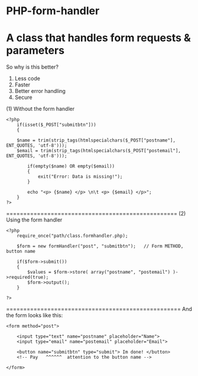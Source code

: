 PHP-form-handler
================

A class that handles form requests &amp; parameters
====================================================
So why is this better?
1. Less code
2. Faster
3. Better error handling
4. Secure


(1) Without the form handler

	<?php
		if(isset($_POST["submitbtn"]))
		{
		
		$name = trim(strip_tags(htmlspecialchars($_POST["postname"], ENT_QUOTES, 'utf-8')));
		$email = trim(strip_tags(htmlspecialchars($_POST["postemail"], ENT_QUOTES, 'utf-8')));
		
			if(empty($name) OR empty($email))
			{
				exit("Error: Data is missing!");
			}
			
			echo "<p> {$name} </p> \n\t <p> {$email} </p>";
		}
	?>

==================================================
(2) Using the form handler

	<?php
		require_once("path/class.formhandler.php);
		
		$form = new formHandler("post", "submitbtn");	// Form METHOD, button name

		if($form->submit())
		{
			$values = $form->store( array("postname", "postemail") )->required(true);
			$form->output();
		}

	?>
===================================================
And the form looks like this:

	<form method="post">
	
		<input type="text" name="postname" placeholder="Name">
		<input type="email" name="postemail" placeholder="Email">
		
		<button name="submitbtn" type="submit"> Im done! </button>
		<!-- Pay   ^^^^^^  attention to the button name -->
		
	</form>
